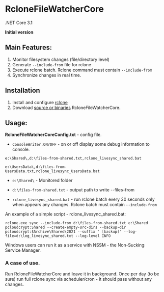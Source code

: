 # RcloneFileWatcherCore
.NET Core 3.1

**Initial version** 

## Main Features:
1. Monitor filesystem changes (file/directory level)
2. Generate ```--include-from``` file for rclone
3. Execute rclone batch. Rclone command must contain ```--include-from```
4. Synchronize changes in real time.

## Installation
1. Install and configure [rclone](https://rclone.org/)
2. Download [source or binaries](https://github.com/mstarczewski/RcloneFileWatcherCore/releases) RcloneFileWatcherCore.

## Usage:

**RcloneFileWatcherCoreConfig.txt** - config file.

- ```ConsoleWriter.ON/OFF``` - on or off display some debug information to console.

```e:\Shared\,d:\files-from-shared.txt,rclone_livesync_shared.bat```

```e:\UsersData\,d:\files-from-UsersData.txt,rclone_livesync_UsersData.bat```

- ```e:\Shared\``` - Monitored folder

- ```d:\files-from-shared.txt``` - output path to write --files-from

- ```rclone_livesync_shared.bat``` - run rclone batch every 30 seconds only when appears any changes. Rclone batch must contain ```--include-from```


An example of a simple script - rclone_livesync_shared.bat:

```rclone.exe sync --include-from d:\files-from-shared.txt e:\Shared pcloudcrypt:Shared --create-empty-src-dirs --backup-dir pcloudcrypt:$Archive\Shared\2021 --suffix " [backup]" --log-file=d:\log_livesync_shared.txt --log-level INFO```

Windows users can run it as a service with NSSM - the Non-Sucking Service Manager.

### A case of use.
Run RcloneFileWatcherCore and leave it in background. Once per day (to be sure) run full rclone sync via scheduler/cron - it should pass without any changes.

